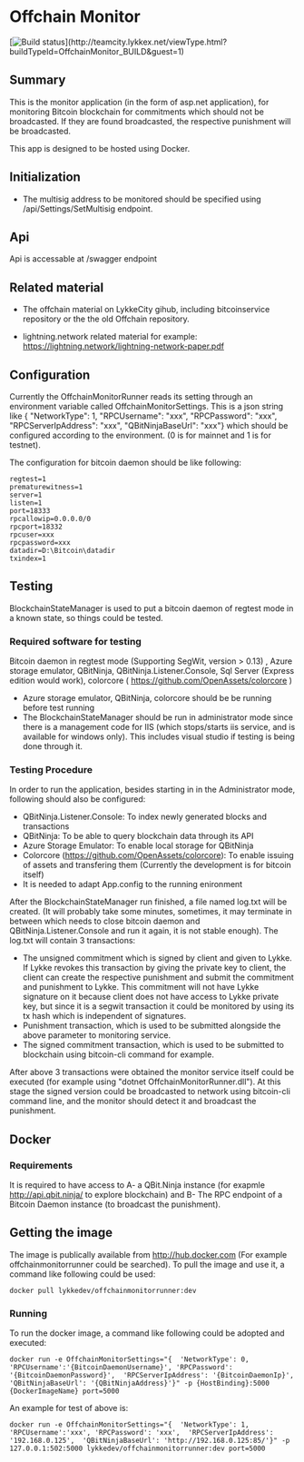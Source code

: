 # Offchain Monitor

[![Build status](https://teamcity.lykkex.net/app/rest/builds/buildType:(id:OffchainMonitor_BUILD)/statusIcon)](http://teamcity.lykkex.net/viewType.html?buildTypeId=OffchainMonitor_BUILD&guest=1)

## Summary

This is the monitor application (in the form of asp.net application), for monitoring Bitcoin blockchain for commitments which should not be broadcasted. If they are found broadcasted, the respective punishment will be broadcasted.

This app is designed to be hosted using Docker.

## Initialization

*   The multisig address to be monitored should be specified using /api/Settings/SetMultisig endpoint.

## Api

Api is accessable at /swagger endpoint

## Related material

*   The offchain material on LykkeCity gihub, including bitcoinservice repository or the the old Offchain repository.

*   lightning.network related material for example: https://lightning.network/lightning-network-paper.pdf

## Configuration

Currently the OffchainMonitorRunner reads its setting through an environment variable called OffchainMonitorSettings. This is a json string like {  "NetworkType": 1,  "RPCUsername": "xxx",  "RPCPassword": "xxx",  "RPCServerIpAddress": "xxx",  "QBitNinjaBaseUrl": "xxx"} which should be configured according to the environment. (0 is for mainnet and 1 is for testnet).

The configuration for bitcoin daemon should be like following:

```
regtest=1
prematurewitness=1
server=1
listen=1
port=18333
rpcallowip=0.0.0.0/0
rpcport=18332
rpcuser=xxx
rpcpassword=xxx
datadir=D:\Bitcoin\datadir
txindex=1
```

## Testing

BlockchainStateManager is used to put a bitcoin daemon of regtest mode in a known state, so things could be tested.

### Required software for testing

Bitcoin daemon in regtest mode (Supporting SegWit, version > 0.13) , Azure storage emulator, QBitNinja, QBitNinja.Listener.Console, Sql Server (Express edition would work), colorcore ( https://github.com/OpenAssets/colorcore )

*   Azure storage emulator, QBitNinja, colorcore should be be running before test running
*   The BlockchainStateManager should be run in administrator mode since there is a management code for IIS (which stops/starts iis service, and is available for windows only). This includes visual studio if testing is being done through it.

### Testing Procedure

In order to run the application, besides starting in in the Administrator mode, following should also be configured:
*   QBitNinja.Listener.Console: To index newly generated blocks and transactions
*   QBitNinja: To be able to query blockchain data through its API
*   Azure Storage Emulator: To enable local storage for QBitNinja
*   Colorcore (https://github.com/OpenAssets/colorcore): To enable issuing of assets and transfering them (Currently the development is for bitcoin itself)
*   It is needed to adapt App.config to the running enironment

After the BlockchainStateManager run finished, a file named log.txt will be created. (It will probably take some minutes, sometimes, it may terminate in between which needs to close bitcoin daemon and QBitNinja.Listener.Console and run it again, it is not stable enough).
The log.txt will contain 3 transactions:
*   The unsigned commitment which is signed by client and given to Lykke. If Lykke revokes this transaction by giving the private key to client, the client can create the respective punishment and submit the commitment and punishment to Lykke. This commitment will not have Lykke signature on it because client does not have access to Lykke private key, but since it is a segwit transaction it could be monitored by using its tx hash which is independent of signatures.
*   Punishment transaction, which is used to be submitted alongside the above parameter to monitoring service.
*   The signed commitment transaction, which is used to be submitted to blockchain using bitcoin-cli command for example.

After above 3 transactions were obtained the monitor service itself could be executed (for example using "dotnet OffchainMonitorRunner.dll"). At this stage the signed version could be broadcasted to network using bitcoin-cli command line, and the monitor should detect it and broadcast the punishment.

## Docker

### Requirements

It is required to have access to A- a QBit.Ninja instance (for exapmle http://api.qbit.ninja/ to explore blockchain) and B- The RPC endpoint of a Bitcoin Daemon instance (to broadcast the punishment).

## Getting the image

The image is publically available from http://hub.docker.com (For example offchainmonitorrunner could be searched). To pull the image and use it, a command like following could be used:

```
docker pull lykkedev/offchainmonitorrunner:dev
```

### Running

To run the docker image, a command like following could be adopted and executed:

```
docker run -e OffchainMonitorSettings="{  'NetworkType': 0,  'RPCUsername':'{BitcoinDaemonUsername}', 'RPCPassword': '{BitcoinDaemonPassword}',  'RPCServerIpAddress': '{BitcoinDaemonIp}',  'QBitNinjaBaseUrl': '{QBitNinjaAddress}'}" -p {HostBinding}:5000 {DockerImageName} port=5000
```

An example for test of above is:

```
docker run -e OffchainMonitorSettings="{  'NetworkType': 1,  'RPCUsername':'xxx', 'RPCPassword': 'xxx',  'RPCServerIpAddress': '192.168.0.125',  'QBitNinjaBaseUrl': 'http://192.168.0.125:85/'}" -p 127.0.0.1:502:5000 lykkedev/offchainmonitorrunner:dev port=5000
```
